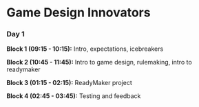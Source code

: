 # Game Design Innovators
### Day 1

**Block 1 (09:15 - 10:15):** Intro, expectations, icebreakers

**Block 2 (10:45 - 11:45):** Intro to game design, rulemaking, intro to readymaker

**Block 3 (01:15 - 02:15):** ReadyMaker project

**Block 4 (02:45 - 03:45):** Testing and feedback
